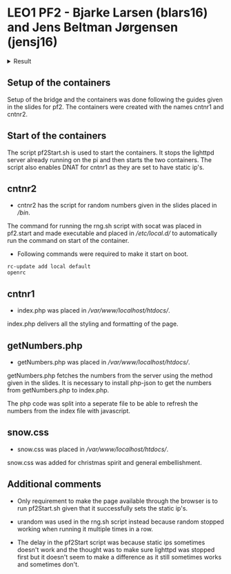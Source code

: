 # LEO1 PF2 - Bjarke Larsen (blars16) and Jens Beltman Jørgensen (jensj16)

<details><summary>Result</summary>
  ![LEO1_PF2_1](LEO1_PF2/LEO1_PF2_1)
  ![LEO1_PF2_2](LEO1_PF2/LEO1_PF2_2)
</details>

## Setup of the containers
Setup of the bridge and the containers was done following the guides given in the slides for pf2.
The containers were created with the names cntnr1 and cntnr2.

## Start of the containers
The script pf2Start.sh is used to start the containers. It stops the lighttpd server already running on the pi and then starts the two containers.
The script also enables DNAT for cntnr1 as they are set to have static ip's.

## cntnr2
* cntnr2 has the script for random numbers given in the slides placed in */bin*.

The command for running the rng.sh script with socat was placed in pf2.start and made executable and placed in */etc/local.d/* to automatically run the command on start of the container.
* Following commands were required to make it start on boot.
```
rc-update add local default
openrc
```

## cntnr1
* index.php was placed in */var/www/localhost/htdocs/*.

index.php delivers all the styling and formatting of the page.

## getNumbers.php
* getNumbers.php was placed in */var/www/localhost/htdocs/*.

getNumbers.php fetches the numbers from the server using the method given in the slides.
It is necessary to install php-json to get the numbers from getNumbers.php to index.php.

The php code was split into a seperate file to be able to refresh the numbers from the index file with javascript.

## snow.css
* snow.css was placed in */var/www/localhost/htdocs/*.

snow.css was added for christmas spirit and general embellishment.

## Additional comments
* Only requirement to make the page available through the browser is to run pf2Start.sh given that it successfully sets the static ip's.

* urandom was used in the rng.sh script instead because random stopped working when running it multiple times in a row.

* The delay in the pf2Start script was because static ips sometimes doesn't work and the thought was to make sure lighttpd was stopped first but it doesn't seem to make a difference as it still sometimes works and sometimes don't.
